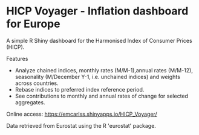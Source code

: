 # HICP Voyager - Inflation dashboard for Europe

A simple R Shiny dashboard for the Harmonised Index of Consumer Prices (HICP).

Features
  - Analyze chained indices, monthly rates (M/M-1),annual rates (M/M-12), seasonality (M/December Y-1, i.e. unchained indices) and weights across countries.
  - Rebase indices to preferred index reference period.
  - See contributions to monthly and annual rates of change for selected aggregates.

Online access:
https://emcarlss.shinyapps.io/HICP_Voyager/

Data retrieved from Eurostat using the R 'eurostat' package.
